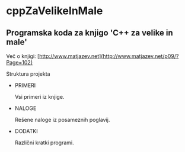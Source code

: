 # cppZaVelikeInMale

## Programska koda za knjigo 'C++  za velike in male'

Več o knjigi: [http://www.matjazev.net](http://www.matjazev.net/p09/?Page=102)

Struktura projekta

* PRIMERI

  Vsi primeri iz knjige.
* NALOGE

  Rešene naloge iz posameznih poglavij.

* DODATKI

  Različni kratki programi.
